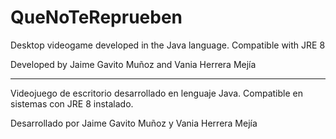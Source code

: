 # QueNoTeReprueben
Desktop videogame developed in the Java language.
Compatible with JRE 8

Developed by Jaime Gavito Muñoz and Vania Herrera Mejía
__________________________

Videojuego de escritorio desarrollado en lenguaje Java.
Compatible en sistemas con JRE 8 instalado.

Desarrollado por Jaime Gavito Muñoz y Vania Herrera Mejía
